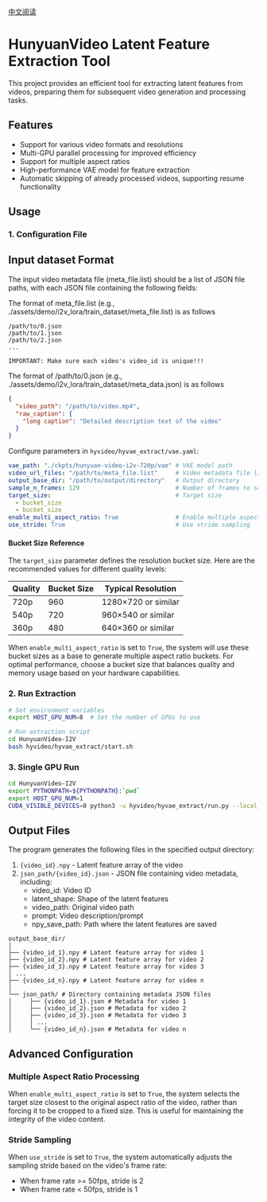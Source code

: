 
[中文阅读](./README_zh.md)

# HunyuanVideo Latent Feature Extraction Tool

This project provides an efficient tool for extracting latent features from videos, preparing them for subsequent video generation and processing tasks.

## Features

- Support for various video formats and resolutions
- Multi-GPU parallel processing for improved efficiency
- Support for multiple aspect ratios
- High-performance VAE model for feature extraction
- Automatic skipping of already processed videos, supporting resume functionality

## Usage

### 1. Configuration File

## Input dataset Format

The input video metadata file (meta_file.list) should be a list of JSON file paths, with each JSON file containing the following fields:

The format of meta_file.list (e.g., ./assets/demo/i2v_lora/train_dataset/meta_file.list) is as follows
```
/path/to/0.json
/path/to/1.json
/path/to/2.json
...
```

`IMPORTANT: Make sure each video's video_id is unique!!!`

The format of /path/to/0.json (e.g., ./assets/demo/i2v_lora/train_dataset/meta_data.json) is as follows
```json
{
  "video_path": "/path/to/video.mp4",
  "raw_caption": {
    "long caption": "Detailed description text of the video"
  }
}
```

Configure parameters in `hyvideo/hyvae_extract/vae.yaml`:

```yaml
vae_path: "./ckpts/hunyuan-video-i2v-720p/vae" # VAE model path
video_url_files: "/path/to/meta_file.list"     # Video metadata file list
output_base_dir: "/path/to/output/directory"   # Output directory
sample_n_frames: 129                           # Number of frames to sample
target_size:                                   # Target size
  - bucket_size
  - bucket_size
enable_multi_aspect_ratio: True                # Enable multiple aspect ratios
use_stride: True                               # Use stride sampling
```

#### Bucket Size Reference

The `target_size` parameter defines the resolution bucket size. Here are the recommended values for different quality levels:

| Quality | Bucket Size | Typical Resolution |
|---------|-------------|-------------------|
| 720p    | 960         | 1280×720 or similar |
| 540p    | 720         | 960×540 or similar |
| 360p    | 480         | 640×360 or similar |

When `enable_multi_aspect_ratio` is set to `True`, the system will use these bucket sizes as a base to generate multiple aspect ratio buckets. For optimal performance, choose a bucket size that balances quality and memory usage based on your hardware capabilities.

### 2. Run Extraction

```bash
# Set environment variables
export HOST_GPU_NUM=8  # Set the number of GPUs to use

# Run extraction script
cd HunyuanVideo-I2V
bash hyvideo/hyvae_extract/start.sh
```

### 3. Single GPU Run

```bash
cd HunyuanVideo-I2V
export PYTHONPATH=${PYTHONPATH}:`pwd`
export HOST_GPU_NUM=1
CUDA_VISIBLE_DEVICES=0 python3 -u hyvideo/hyvae_extract/run.py --local_rank 0 --config 'hyvideo/hyvae_extract/vae.yaml'
```

## Output Files

The program generates the following files in the specified output directory:

1. `{video_id}.npy` - Latent feature array of the video
2. `json_path/{video_id}.json` - JSON file containing video metadata, including:
   - video_id: Video ID
   - latent_shape: Shape of the latent features
   - video_path: Original video path
   - prompt: Video description/prompt
   - npy_save_path: Path where the latent features are saved


```
output_base_dir/
│
├── {video_id_1}.npy # Latent feature array for video 1
├── {video_id_2}.npy # Latent feature array for video 2
├── {video_id_3}.npy # Latent feature array for video 3
│ ...
├── {video_id_n}.npy # Latent feature array for video n
│
└── json_path/ # Directory containing metadata JSON files
│     ├── {video_id_1}.json # Metadata for video 1
│     ├── {video_id_2}.json # Metadata for video 2
│     ├── {video_id_3}.json # Metadata for video 3
│     │ ...
│     └── {video_id_n}.json # Metadata for video n
```

## Advanced Configuration

### Multiple Aspect Ratio Processing

When `enable_multi_aspect_ratio` is set to `True`, the system selects the target size closest to the original aspect ratio of the video, rather than forcing it to be cropped to a fixed size. This is useful for maintaining the integrity of the video content.

### Stride Sampling

When `use_stride` is set to `True`, the system automatically adjusts the sampling stride based on the video's frame rate:
- When frame rate >= 50fps, stride is 2
- When frame rate < 50fps, stride is 1